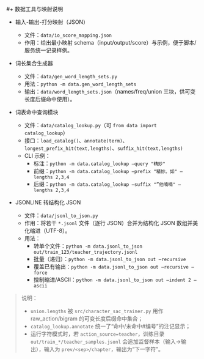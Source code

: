 ﻿#+ 数据工具与映射说明

- 输入-输出-打分映射（JSON）
  - 文件：$\texttt{data/io\_score\_mapping.json}$
  - 作用：给出最小映射 schema（input/output/score）与示例，便于脚本/服务统一记录样例。

- 词长集合生成器
  - 文件：$\texttt{data/gen\_word\_length\_sets.py}$
  - 用法：$\texttt{python -m data.gen\_word\_length\_sets}$
  - 输出：$\texttt{data/word\_length\_sets.json}$（names/freq/union 三块，供可变长度后缀命中使用）。

- 词表命中查询模块
  - 文件：$\texttt{data/catalog\_lookup.py}$（可 $\texttt{from data import catalog\_lookup}$）
  - 接口：$\texttt{load\_catalog()}$、$\texttt{annotate(term)}$、$\texttt{longest\_prefix\_hit(text,lengths)}$、$\texttt{suffix\_hit(text,lengths)}$
  - CLI 示例：
    - 标注：$\texttt{python -m data.catalog\_lookup --query "精妙"}$
    - 前缀：$\texttt{python -m data.catalog\_lookup --prefix "精妙。如" --lengths 2,3,4}$
    - 后缀：$\texttt{python -m data.catalog\_lookup --suffix "”他喃喃" --lengths 2,3,4}$

- JSONLINE 转结构化 JSON
  - 文件：$\texttt{data/jsonl\_to\_json.py}$
  - 作用：将若干 $\texttt{*.jsonl}$ 文件（逐行 JSON）合并为结构化 JSON 数组并美化缩进（UTF-8）。
  - 用法：
    - 转单个文件：$\texttt{python -m data.jsonl\_to\_json out/train\_123/teacher\_trajectory.jsonl}$
    - 批量（递归）：$\texttt{python -m data.jsonl\_to\_json out --recursive}$
    - 覆盖已有输出：$\texttt{python -m data.jsonl\_to\_json out --recursive --force}$
    - 控制缩进/ASCII：$\texttt{python -m data.jsonl\_to\_json out --indent 2 --ascii}$

> 说明：
> - $\texttt{union.lengths}$ 被 $\texttt{src/character\_sac\_trainer.py}$ 用作 raw_action/bigram 的可变长度后缀命中集合；
> - $\texttt{catalog\_lookup.annotate}$ 统一了“命中/未命中#编号”的注记显示；
> - 运行字符模式时，若 $\texttt{action\_source=teacher}$，训练目录 $\texttt{out/train\_*/teacher\_samples.jsonl}$ 会追加监督样本（输入→输出），输入为 $\texttt{prev/<sep>/chapter}$，输出为“下一字符”。

